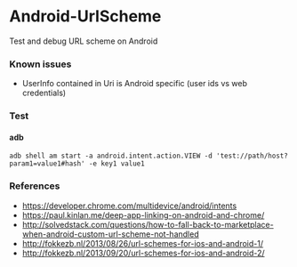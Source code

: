 # Android-UrlScheme
Test and debug URL scheme on Android

### Known issues

 - UserInfo contained in Uri is Android specific (user ids vs web credentials)

### Test

#### adb
```shell
adb shell am start -a android.intent.action.VIEW -d 'test://path/host?param1=value1#hash' -e key1 value1
```

### References

- https://developer.chrome.com/multidevice/android/intents
- https://paul.kinlan.me/deep-app-linking-on-android-and-chrome/
- http://solvedstack.com/questions/how-to-fall-back-to-marketplace-when-android-custom-url-scheme-not-handled
- http://fokkezb.nl/2013/08/26/url-schemes-for-ios-and-android-1/
- http://fokkezb.nl/2013/09/20/url-schemes-for-ios-and-android-2/